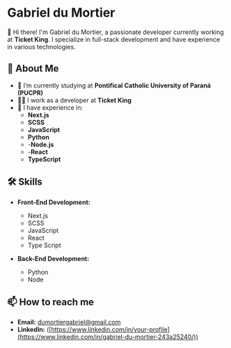 # Gabriel du Mortier

👋 Hi there! I'm Gabriel du Mortier, a passionate developer currently working at **Ticket King**. I specialize in full-stack development and have experience in various technologies.

## 🚀 About Me

- 🌱 I’m currently studying at **Pontifical Catholic University of Paraná (PUCPR)**
- 👨‍💻 I work as a developer at **Ticket King**
- 🔧 I have experience in:
  - **Next.js**
  - **SCSS**
  - **JavaScript**
  - **Python**
  - -**Node.js**
  - -**React**
  - **TypeScript**

## 🛠️ Skills

- **Front-End Development:**
  - Next.js
  - SCSS
  - JavaScript
  - React
  - Type Script

- **Back-End Development:**
  - Python
  - Node

## 📫 How to reach me

- **Email:** [dumortiergabriel@gmail.com](mailto:dumortiergabriel@gmail.com)
- **LinkedIn:** ([https://www.linkedin.com/in/your-profile](https://www.linkedin.com/in/gabriel-du-mortier-243a25240/))

